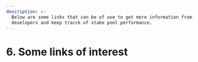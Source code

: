 ```yaml
---
description: >-
  Below are some links that can be of use to get more information from the
  developers and keep tracck of stake pool performance.
---
```


# 6. Some links of interest

